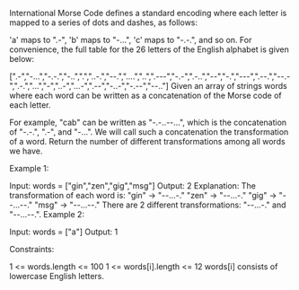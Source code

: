 International Morse Code defines a standard encoding where each letter is mapped to a series of dots and dashes, as follows:

'a' maps to ".-",
'b' maps to "-...",
'c' maps to "-.-.", and so on.
For convenience, the full table for the 26 letters of the English alphabet is given below:

[".-","-...","-.-.","-..",".","..-.","--.","....","..",".---","-.-",".-..","--","-.","---",".--.","--.-",".-.","...","-","..-","...-",".--","-..-","-.--","--.."]
Given an array of strings words where each word can be written as a concatenation of the Morse code of each letter.

For example, "cab" can be written as "-.-..--...", which is the concatenation of "-.-.", ".-", and "-...". We will call such a concatenation the transformation of a word.
Return the number of different transformations among all words we have.

Example 1:

Input: words = ["gin","zen","gig","msg"]
Output: 2
Explanation: The transformation of each word is:
"gin" -> "--...-."
"zen" -> "--...-."
"gig" -> "--...--."
"msg" -> "--...--."
There are 2 different transformations: "--...-." and "--...--.".
Example 2:

Input: words = ["a"]
Output: 1

Constraints:

1 <= words.length <= 100
1 <= words[i].length <= 12
words[i] consists of lowercase English letters.
